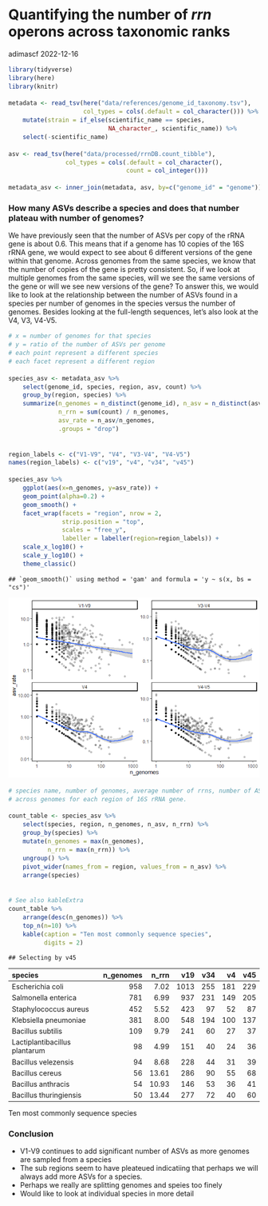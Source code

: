 Quantifying the number of *rrn* operons across taxonomic ranks
================
adimascf
2022-12-16

``` r
library(tidyverse)
library(here)
library(knitr)

metadata <- read_tsv(here("data/references/genome_id_taxonomy.tsv"),
                     col_types = cols(.default = col_character())) %>%
    mutate(strain = if_else(scientific_name == species, 
                            NA_character_, scientific_name)) %>%
    select(-scientific_name) 

asv <- read_tsv(here("data/processed/rrnDB.count_tibble"),
                col_types = cols(.default = col_character(),
                                 count = col_integer()))

metadata_asv <- inner_join(metadata, asv, by=c("genome_id" = "genome"))
```

### How many ASVs describe a species and does that number plateau with number of genomes?

We have previously seen that the number of ASVs per copy of the rRNA
gene is about 0.6. This means that if a genome has 10 copies of the 16S
rRNA gene, we would expect to see about 6 different versions of the gene
within that genome. Across genomes from the same species, we know that
the number of copies of the gene is pretty consistent. So, if we look at
multiple genomes from the same species, will we see the same versions of
the gene or will we see new versions of the gene? To answer this, we
would like to look at the relationship between the number of ASVs found
in a species per number of genomes in the species versus the number of
genomes. Besides looking at the full-length sequences, let’s also look
at the V4, V3, V4-V5.

``` r
# x = number of genomes for that species
# y = ratio of the number of ASVs per genome
# each point represent a different species
# each facet represent a different region

species_asv <- metadata_asv %>%
    select(genome_id, species, region, asv, count) %>%
    group_by(region, species) %>%
    summarize(n_genomes = n_distinct(genome_id), n_asv = n_distinct(asv),
              n_rrn = sum(count) / n_genomes,
              asv_rate = n_asv/n_genomes,
              .groups = "drop")


region_labels <- c("V1-V9", "V4", "V3-V4", "V4-V5")
names(region_labels) <- c("v19", "v4", "v34", "v45")

species_asv %>%
    ggplot(aes(x=n_genomes, y=asv_rate)) +
    geom_point(alpha=0.2) +
    geom_smooth() +
    facet_wrap(facets = "region", nrow = 2,
               strip.position = "top",
               scales = "free_y",
               labeller = labeller(region=region_labels)) +
    scale_x_log10() +
    scale_y_log10() +
    theme_classic()
```

    ## `geom_smooth()` using method = 'gam' and formula = 'y ~ s(x, bs = "cs")'

![](2022-12-17-asv-species-coverage_files/figure-gfm/unnamed-chunk-2-1.png)<!-- -->

``` r
# species name, number of genomes, average number of rrns, number of ASVs 
# across genomes for each region of 16S rRNA gene.

count_table <- species_asv %>%
    select(species, region, n_genomes, n_asv, n_rrn) %>%
    group_by(species) %>%
    mutate(n_genomes = max(n_genomes),
           n_rrn = max(n_rrn)) %>%
    ungroup() %>%
    pivot_wider(names_from = region, values_from = n_asv) %>%
    arrange(species)


# See also kableExtra
count_table %>%
    arrange(desc(n_genomes)) %>%
    top_n(n=10) %>%
    kable(caption = "Ten most commonly sequence species",
          digits = 2)
```

    ## Selecting by v45

| species                       | n_genomes | n_rrn |  v19 | v34 |  v4 | v45 |
|:------------------------------|----------:|------:|-----:|----:|----:|----:|
| Escherichia coli              |       958 |  7.02 | 1013 | 255 | 181 | 229 |
| Salmonella enterica           |       781 |  6.99 |  937 | 231 | 149 | 205 |
| Staphylococcus aureus         |       452 |  5.52 |  423 |  97 |  52 |  87 |
| Klebsiella pneumoniae         |       381 |  8.00 |  548 | 194 | 100 | 137 |
| Bacillus subtilis             |       109 |  9.79 |  241 |  60 |  27 |  37 |
| Lactiplantibacillus plantarum |        98 |  4.99 |  151 |  40 |  24 |  36 |
| Bacillus velezensis           |        94 |  8.68 |  228 |  44 |  31 |  39 |
| Bacillus cereus               |        56 | 13.61 |  286 |  90 |  55 |  68 |
| Bacillus anthracis            |        54 | 10.93 |  146 |  53 |  36 |  41 |
| Bacillus thuringiensis        |        50 | 13.44 |  277 |  72 |  40 |  60 |

Ten most commonly sequence species

### Conclusion

- V1-V9 continues to add significant number of ASVs as more genomes are
  sampled from a species
- The sub regions seem to have pleateued indicatiing that perhaps we
  will always add more ASVs for a species.
- Perhaps we really are splitting genomes and speies too finely
- Would like to look at individual species in more detail
